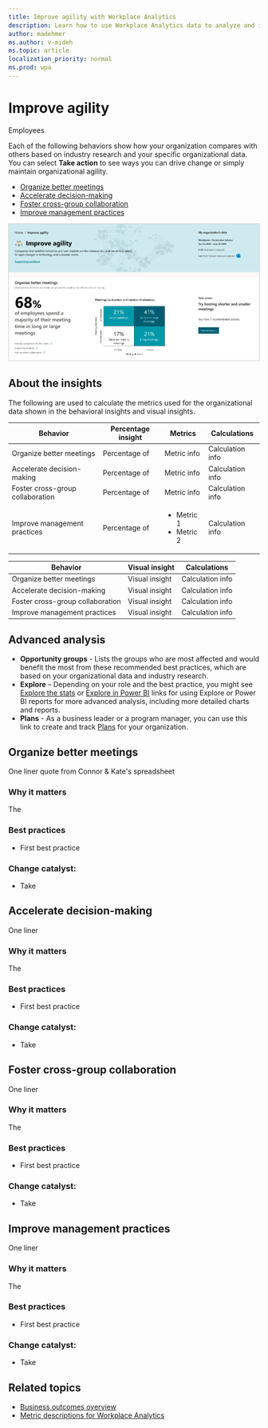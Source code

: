 ```yaml
---
title: Improve agility with Workplace Analytics
description: Learn how to use Workplace Analytics data to analyze and improve organizational agility
author: madehmer
ms.author: v-mideh
ms.topic: article
localization_priority: normal 
ms.prod: wpa
---
```


# Improve agility

Employees 

Each of the following behaviors show how your organization compares with others based on industry research and your specific organizational data. You can select **Take action** to see ways you can drive change or simply maintain organizational agility.

* [Organize better meetings](#organize-better-meetings)
* [Accelerate decision-making](#accelerate-decision-making)
* [Foster cross-group collaboration](#foster-cross-group-collaboration)
* [Improve management practices](#improve-management-practices)

![Improve agility page](../images/wpa/use/agility.png)

## About the insights

The following are used to calculate the metrics used for the organizational data shown in the behavioral insights and visual insights.

|Behavior |Percentage insight | Metrics |Calculations |
|---------|--------|--------------------|----------------------|
|Organize better meetings |Percentage of  |Metric info|Calculation info |
|Accelerate decision-making |Percentage of  |Metric info |Calculation info |
|Foster cross-group collaboration |Percentage of  |Metric info |Calculation info |
|Improve management practices |Percentage of  |<ul><li>Metric 1</li><li>Metric 2 </li></ul> |Calculation info |

|Behavior |Visual insight | Calculations |
|---------|--------|----------------------|
|Organize better meetings |Visual insight  |Calculation info |
|Accelerate decision-making |Visual insight  |Calculation info |
|Foster cross-group collaboration |Visual insight  |Calculation info |
|Improve management practices |Visual insight  |Calculation info |

## Advanced analysis

* **Opportunity groups** - Lists the groups who are most affected and would benefit the most from these recommended best practices, which are based on your organizational data and industry research.
* **Explore**  – Depending on your role and the best practice, you might see [Explore the stats](explore-intro.md) or [Explore in Power BI](../tutorials/power-bi-intro.md) links for using Explore or Power BI reports for more advanced analysis, including more detailed charts and reports.
* **Plans** - As a business leader or a program manager, you can use this link to create and track [Plans](../Tutorials/solutionsv2-intro.md) for your organization.

## Organize better meetings

One liner quote from Connor & Kate's spreadsheet

### Why it matters

The

### Best practices

* First best practice

### Change catalyst: <action>

* Take

## Accelerate decision-making

One liner

### Why it matters

The

### Best practices

* First best practice

### Change catalyst: <action>

* Take

## Foster cross-group collaboration

One liner 
### Why it matters

The

### Best practices

* First best practice

### Change catalyst: <action>

* Take

## Improve management practices

One liner 

### Why it matters

The

### Best practices

* First best practice

### Change catalyst: <action>

* Take

## Related topics

* [Business outcomes overview](insights.md)
* [Metric descriptions for Workplace Analytics](metric-definitions.md)
